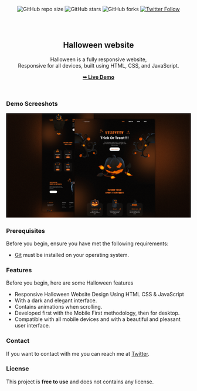 <div align="center">
  
  ![GitHub repo size](https://img.shields.io/github/repo-size/adnan-bhaldar/Halloween-2)
  ![GitHub stars](https://img.shields.io/github/stars/adnan-bhaldar/Halloween-2?style=social)
  ![GitHub forks](https://img.shields.io/github/forks/adnan-bhaldar/Halloween-2?style=social)
[![Twitter Follow](https://img.shields.io/twitter/follow/Adnan__Bhaldar_?style=social)](https://twitter.com/intent/follow?screen_name=Adnan__Bhaldar)

  <br />
  <br />

  <h2 align="center">Halloween website</h2>

  Halloween is a fully responsive website, <br />Responsive for all devices, built using HTML, CSS, and JavaScript.

   <a href="https://adnan-bhaldar.github.io/Halloween-2" target="_blank"><strong>➥ Live Demo</strong></a>

</div>

<br />

### Demo Screeshots

![Halloween Desktop Demo](./preview.png "Desktop Demo")

### Prerequisites

Before you begin, ensure you have met the following requirements:

* [Git](https://git-scm.com/downloads "Download Git") must be installed on your operating system.

### Features
Before you begin, here are some Halloween features
- Responsive Halloween Website Design Using HTML CSS & JavaScript
- With a dark and elegant interface.
- Contains animations when scrolling.
- Developed first with the Mobile First methodology, then for desktop.
- Compatible with all mobile devices and with a beautiful and pleasant user interface.


### Contact

If you want to contact with me you can reach me at [Twitter](https://www.twitter.com/Adnan__Bhaldar).

### License

This project is **free to use** and does not contains any license.
